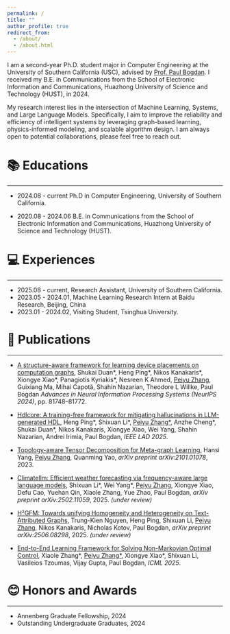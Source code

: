 ```yaml
---
permalink: /
title: ""
author_profile: true
redirect_from: 
  - /about/
  - /about.html
---
```


I am a second-year Ph.D. student major in Computer Engineering at the University of Southern California (USC), advised by [Prof. Paul Bogdan](https://cps.usc.edu/). I received my B.E. in Communications from the School of Electronic Information and Communications, Huazhong University of Science and Technology (HUST), in 2024.

My research interest lies in the intersection of Machine Learning, Systems, and Large Language Models. Specifically, I aim to improve the reliability and efficiency of intelligent systems by leveraging graph-based learning, physics-informed modeling, and scalable algorithm design. I am always open to potential collaborations, please feel free to reach out.

<!-- 🔥 News
======
------ -->

📚 Educations
======
------

+ 2024.08 - current Ph.D in Computer Engineering, University of Southern California.

+ 2020.08 - 2024.06 B.E. in Communications from the School of Electronic Information and Communications, Huazhong University of Science and Technology (HUST).


💻 Experiences
======
------

+ 2025.08 - current, Research Assistant, University of Southern California.
+ 2023.05 - 2024.01, Machine Learning Research Intern at Baidu Research, Beijing, China
+ 2023.01 - 2024.02, Visiting Student, Tsinghua University.



📑 Publications
======
------

+ [A structure-aware framework for learning device placements on computation graphs](https://arxiv.org/pdf/2405.14185), Shukai Duan\*, Heng Ping\*, Nikos Kanakaris\*, Xiongye Xiao\*, Panagiotis Kyriakis\*, Nesreen K Ahmed, <u>Peiyu Zhang</u>, Guixiang Ma, Mihai Capotă, Shahin Nazarian, Theodore L Willke, Paul Bogdan *Advances in Neural Information Processing Systems (NeurIPS 2024)*, pp. 81748–81772.  

+ [Hdlcore: A training-free framework for mitigating hallucinations in LLM-generated HDL](https://arxiv.org/pdf/2503.16528), Heng Ping\*, Shixuan Li\*, <u>Peiyu Zhang*</u>, Anzhe Cheng\*, Shukai Duan\*, Nikos Kanakaris, Xiongye Xiao, Wei Yang, Shahin Nazarian, Andrei Irimia, Paul Bogdan, *IEEE LAD 2025*.  

+ [Topology-aware Tensor Decomposition for Meta-graph Learning](https://arxiv.org/pdf/2101.01078), Hansi Yang, <u>Peiyu Zhang</u>, Quanming Yao, *arXiv preprint arXiv:2101.01078*, 2023.  

+ [Climatellm: Efficient weather forecasting via frequency-aware large language models](https://arxiv.org/pdf/2502.11059), Shixuan Li\*, Wei Yang\*, <u>Peiyu Zhang</u>, Xiongye Xiao, Defu Cao, Yuehan Qin, Xiaole Zhang, Yue Zhao, Paul Bogdan, *arXiv preprint arXiv:2502.11059*, 2025. *(under review)*  

+ [H²GFM: Towards unifying Homogeneity and Heterogeneity on Text-Attributed Graphs](https://arxiv.org/pdf/2506.08298), Trung-Kien Nguyen, Heng Ping, Shixuan Li, <u>Peiyu Zhang</u>, Nikos Kanakaris, Nicholas Kotov, Paul Bogdan, *arXiv preprint arXiv:2506.08298*, 2025. *(under review)*  

+ [End-to-End Learning Framework for Solving Non-Markovian Optimal Control](https://openreview.net/pdf?id=1k4dKH1XOz), Xiaole Zhang\*, <u>Peiyu Zhang*</u>, Xiongye Xiao\*, Shixuan Li, Vasileios Tzoumas, Vijay Gupta, Paul Bogdan, *ICML 2025*.  



<!-- 💬 Services
======
------ -->

😊 Honors and Awards
======
------

+ Annenberg Graduate Fellowship, 2024
+ Outstanding Undergraduate Graduates, 2024



<!-- A data-driven personal website
======
Like many other Jekyll-based GitHub Pages templates, Academic Pages makes you separate the website's content from its form. The content & metadata of your website are in structured Markdown files, while various other files constitute the theme, specifying how to transform that content & metadata into HTML pages. You keep these various Markdown (.md), YAML (.yml), HTML, and CSS files in a public GitHub repository. Each time you commit and push an update to the repository, the [GitHub pages](https://pages.github.com/) service creates static HTML pages based on these files, which are hosted on GitHub's servers free of charge.

Many of the features of dynamic content management systems (like Wordpress) can be achieved in this fashion, using a fraction of the computational resources and with far less vulnerability to hacking and DDoSing. You can also modify the theme to your heart's content without touching the content of your site. If you get to a point where you've broken something in Jekyll/HTML/CSS beyond repair, your Markdown files describing your talks, publications, etc. are safe. You can rollback the changes or even delete the repository and start over - just be sure to save the Markdown files! You can also write scripts that process the structured data on the site, such as [this one](https://github.com/academicpages/academicpages.github.io/blob/master/talkmap.ipynb) that analyzes metadata in pages about talks to display [a map of every location you've given a talk](https://academicpages.github.io/talkmap.html).

For those users that need more advanced functionality, the template also supports the following popular tools:
- [MathJax](https://www.mathjax.org/) for mathematical equations
- [Mermaid](https://mermaid.js.org/) for diagraming
- [Plotly](https://plotly.com/javascript/) for plotting

Getting started
======
1. Register a GitHub account if you don't have one and confirm your e-mail (required!)
1. Fork [this template](https://github.com/academicpages/academicpages.github.io) by clicking the "Use this template" button in the top right. 
1. Go to the repository's settings (rightmost item in the tabs that start with "Code", should be below "Unwatch"). Rename the repository "[your GitHub username].github.io", which will also be your website's URL.
1. Set site-wide configuration and create content & metadata (see below -- also see [this set of diffs](http://archive.is/3TPas) showing what files were changed to set up [an example site](https://getorg-testacct.github.io) for a user with the username "getorg-testacct")
1. Upload any files (like PDFs, .zip files, etc.) to the files/ directory. They will appear at https://[your GitHub username].github.io/files/example.pdf.  
1. Check status by going to the repository settings, in the "GitHub pages" section

Site-wide configuration
------
The main configuration file for the site is in the base directory in [_config.yml](https://github.com/academicpages/academicpages.github.io/blob/master/_config.yml), which defines the content in the sidebars and other site-wide features. You will need to replace the default variables with ones about yourself and your site's github repository. The configuration file for the top menu is in [_data/navigation.yml](https://github.com/academicpages/academicpages.github.io/blob/master/_data/navigation.yml). For example, if you don't have a portfolio or blog posts, you can remove those items from that navigation.yml file to remove them from the header. 

Create content & metadata
------
For site content, there is one Markdown file for each type of content, which are stored in directories like _publications, _talks, _posts, _teaching, or _pages. For example, each talk is a Markdown file in the [_talks directory](https://github.com/academicpages/academicpages.github.io/tree/master/_talks). At the top of each Markdown file is structured data in YAML about the talk, which the theme will parse to do lots of cool stuff. The same structured data about a talk is used to generate the list of talks on the [Talks page](https://academicpages.github.io/talks), each [individual page](https://academicpages.github.io/talks/2012-03-01-talk-1) for specific talks, the talks section for the [CV page](https://academicpages.github.io/cv), and the [map of places you've given a talk](https://academicpages.github.io/talkmap.html) (if you run this [python file](https://github.com/academicpages/academicpages.github.io/blob/master/talkmap.py) or [Jupyter notebook](https://github.com/academicpages/academicpages.github.io/blob/master/talkmap.ipynb), which creates the HTML for the map based on the contents of the _talks directory).

**Markdown generator**

The repository includes [a set of Jupyter notebooks](https://github.com/academicpages/academicpages.github.io/tree/master/markdown_generator
) that converts a CSV containing structured data about talks or presentations into individual Markdown files that will be properly formatted for the Academic Pages template. The sample CSVs in that directory are the ones I used to create my own personal website at stuartgeiger.com. My usual workflow is that I keep a spreadsheet of my publications and talks, then run the code in these notebooks to generate the Markdown files, then commit and push them to the GitHub repository.

How to edit your site's GitHub repository
------
Many people use a git client to create files on their local computer and then push them to GitHub's servers. If you are not familiar with git, you can directly edit these configuration and Markdown files directly in the github.com interface. Navigate to a file (like [this one](https://github.com/academicpages/academicpages.github.io/blob/master/_talks/2012-03-01-talk-1.md) and click the pencil icon in the top right of the content preview (to the right of the "Raw | Blame | History" buttons). You can delete a file by clicking the trashcan icon to the right of the pencil icon. You can also create new files or upload files by navigating to a directory and clicking the "Create new file" or "Upload files" buttons. 

Example: editing a Markdown file for a talk
![Editing a Markdown file for a talk](/images/editing-talk.png)

For more info
------
More info about configuring Academic Pages can be found in [the guide](https://academicpages.github.io/markdown/), the [growing wiki](https://github.com/academicpages/academicpages.github.io/wiki), and you can always [ask a question on GitHub](https://github.com/academicpages/academicpages.github.io/discussions). The [guides for the Minimal Mistakes theme](https://mmistakes.github.io/minimal-mistakes/docs/configuration/) (which this theme was forked from) might also be helpful. -->
